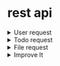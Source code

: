 # rest api

<details>
  <summary>User request</summary>
  
![alt text](https://github.com/NikKokor/nik/blob/master/screens/login.png)

![alt text](https://github.com/NikKokor/nik/blob/master/screens/login1.png)

![alt text](https://github.com/NikKokor/nik/blob/master/screens/registration.png)

![alt text](https://github.com/NikKokor/nik/blob/master/screens/get_user.png)

![alt text](https://github.com/NikKokor/nik/blob/master/screens/get_all_users.png)

![alt text](https://github.com/NikKokor/nik/blob/master/screens/put_user.png)

![alt text](https://github.com/NikKokor/nik/blob/master/screens/put_user1.png)

</details>

<details>
  <summary>Todo request</summary>
  
![alt text](https://github.com/NikKokor/nik/blob/master/screens/add_todo.png)

![alt text](https://github.com/NikKokor/nik/blob/master/screens/get_todo.png)

![alt text](https://github.com/NikKokor/nik/blob/master/screens/get_todo1.png)

![alt text](https://github.com/NikKokor/nik/blob/master/screens/get_all_todo.png)

![alt text](https://github.com/NikKokor/nik/blob/master/screens/put_todo.png)

</details>

<details>
  <summary>File request</summary>
  
![alt text](https://github.com/NikKokor/nik/blob/master/screens/add_file.png)

![alt text](https://github.com/NikKokor/nik/blob/master/screens/get_all_files.png)

![alt text](https://github.com/NikKokor/nik/blob/master/screens/get_by_name_file.png)

![alt text](https://github.com/NikKokor/nik/blob/master/screens/delete_file.png)

![alt text](https://github.com/NikKokor/nik/blob/master/screens/get_all_after_delete_file.png)

</details>

<details>
  <summary>Improve It</summary>
##phpstan
![alt text](https://github.com/NikKokor/nik/blob/master/screens/phpstan_before.jpg)

![alt text](https://github.com/NikKokor/nik/blob/master/screens/phpstan_after.jpg)
##phpcs
![alt text](https://github.com/NikKokor/nik/blob/master/screens/phpcs_before.jpg)

![alt text](https://github.com/NikKokor/nik/blob/master/screens/phpcs_after.jpg)
##phpcbf
![alt text](https://github.com/NikKokor/nik/blob/master/screens/phpcbf.jpg)
##php-cs-fixer
![alt text](https://github.com/NikKokor/nik/blob/master/screens/php-cs-fixer.jpg)
##phpmd
![alt text](https://github.com/NikKokor/nik/blob/master/screens/phpmd_before.jpg)

![alt text](https://github.com/NikKokor/nik/blob/master/screens/phpmd_after.jpg)
##ecs
![alt text](https://github.com/NikKokor/nik/blob/master/screens/ecs_before1.jpg)

![alt text](https://github.com/NikKokor/nik/blob/master/screens/ecs_before2.jpg)
  
![alt text](https://github.com/NikKokor/nik/blob/master/screens/ecs_after1.jpg)

![alt text](https://github.com/NikKokor/nik/blob/master/screens/ecs_after2.jpg)
  
</details>
